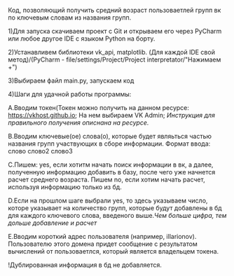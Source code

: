 
Код, позволяющий получить средний возраст пользоваетлей групп вк по ключевым словам из названия групп.

1)Для запуска скачиваем проект с Git и открываем его через PyCharm или любое другое IDE с языком Python на борту.

2)Устанавливем библиотеки vk_api, matplotlib. (Для каждой IDE свой метод)/(PyCharm - file/settings/Project/Project interpretator/"Нажимаем +")

3)Выбираем файл main.py, запускаем код

4)Шаги для удачной работы программы:

  А.Вводим токен(Токен можно получить на данном ресурсе: https://vkhost.github.io; На нем выбираем VK Admin; *Инструкция для правильного получения описнана на ресурсе.*
  
  B.Вводим ключевые(ое) слова(о), которые будет являьться частью названия групп участвующих в сборе информации. Формат ввода: слово слово2 слово3
  
  С.Пишем: yes, если хотитм начать поиск информации в вк, а далее, полученную информацию добавить в базу, после чего уже начнется расчет среднего возраста. Пишем no, если хотим начать расчет, используя информацию только из бд.
  
  D.Если на прошлом шаге выбрали yes, то здесь указываем число, которе указывает на количество групп, которые будут добавлены в бд для каждого ключевого слова, введеного выше.*Чем больше цифра, тем дольше добавление и расчет*
  
  E.Вводим короткий адрес пользователя (например, illarionov). Пользователю этого домена придет сообщение с результатом вычислений от пользоваетлся, который является владельцем токена.
  
  
!Дублированная информация в бд не добавляется.
